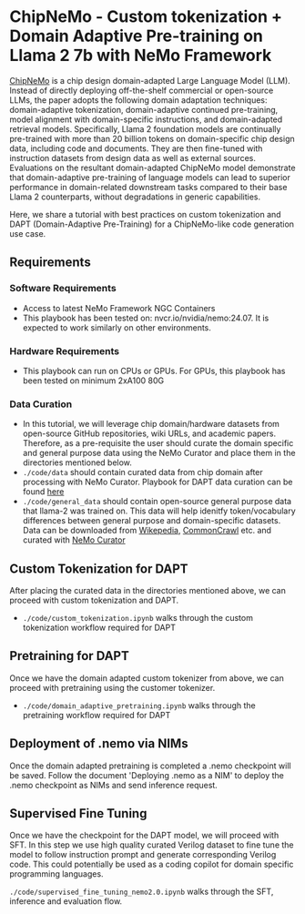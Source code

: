 # ChipNeMo - Custom tokenization + Domain Adaptive Pre-training on Llama 2 7b with NeMo Framework

[ChipNeMo](https://arxiv.org/pdf/2311.00176) is a chip design domain-adapted Large Language Model (LLM). Instead of directly deploying off-the-shelf commercial or open-source LLMs, the paper adopts the following domain adaptation techniques: domain-adaptive tokenization, domain-adaptive continued pre-training, model alignment with domain-specific instructions, and domain-adapted retrieval models. Specifically, Llama 2 foundation models are continually pre-trained with more than 20 billion tokens on domain-specific chip design data, including code and documents. They are then fine-tuned with instruction datasets from design data as well as external sources. Evaluations on the resultant domain-adapted ChipNeMo model demonstrate that domain-adaptive pre-training of language models can lead to superior performance in domain-related downstream tasks compared to their base Llama 2 counterparts, without degradations in generic capabilities.

Here, we share a tutorial with best practices on custom tokenization and DAPT (Domain-Adaptive Pre-Training) for a ChipNeMo-like code generation use case.

## Requirements

### Software Requirements

* Access to latest NeMo Framework NGC Containers
* This playbook has been tested on: nvcr.io/nvidia/nemo:24.07. It is expected to work similarly on other environments.

### Hardware Requirements

* This playbook can run on CPUs or GPUs. For GPUs, this playbook has been tested on minimum 2xA100 80G

### Data Curation

* In this tutorial, we will leverage chip domain/hardware datasets from open-source GitHub repositories, wiki URLs, and academic papers. Therefore, as a pre-requisite the user should curate the domain specific and general purpose data using the NeMo Curator and place them in the directories mentioned below.
* `./code/data` should contain curated data from chip domain after processing with NeMo Curator. Playbook for DAPT data curation can be found [here](https://github.com/NVIDIA/NeMo-Curator/tree/main/tutorials/dapt-curation)
* `./code/general_data` should contain open-source general purpose data that llama-2 was trained on. This data will help idenitfy token/vocabulary differences between general purpose and domain-specific datasets. Data can be downloaded from [Wikepedia](https://huggingface.co/datasets/legacy-datasets/wikipedia), [CommonCrawl](https://data.commoncrawl.org/) etc. and curated with [NeMo Curator](https://github.com/NVIDIA/NeMo-Curator/tree/main/tutorials/single_node_tutorial)

## Custom Tokenization for DAPT

After placing the curated data in the directories mentioned above, we can proceed with custom tokenization and DAPT.

* `./code/custom_tokenization.ipynb` walks through the custom tokenization workflow required for DAPT

## Pretraining for DAPT

Once we have the domain adapted custom tokenizer from above, we can proceed with pretraining using the customer tokenizer.

* `./code/domain_adaptive_pretraining.ipynb` walks through the pretraining workflow required for DAPT

## Deployment of .nemo via NIMs

Once the domain adapted pretraining is completed a .nemo checkpoint will be saved. Follow the document 'Deploying .nemo as a NIM' to deploy the .nemo checkpoint as NIMs and send inference request.


## Supervised Fine Tuning 

Once we have the checkpoint for the DAPT model, we will proceed with SFT. In this step we use high quality curated Verilog dataset to fine tune the model to follow instruction prompt and generate corresponding Verilog code. This could potentially be used as a coding copilot for domain specific programming languages.

`./code/supervised_fine_tuning_nemo2.0.ipynb` walks through the SFT, inference and evaluation flow.

